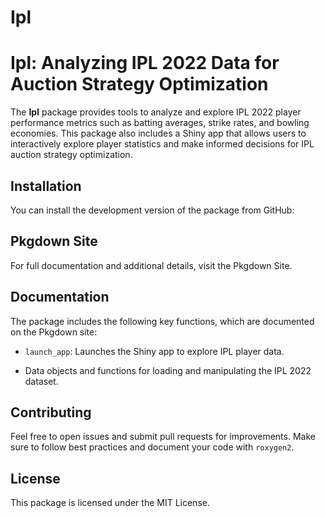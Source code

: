 Ipl
================

# Ipl: Analyzing IPL 2022 Data for Auction Strategy Optimization

The **Ipl** package provides tools to analyze and explore IPL 2022
player performance metrics such as batting averages, strike rates, and
bowling economies. This package also includes a Shiny app that allows
users to interactively explore player statistics and make informed
decisions for IPL auction strategy optimization.

## Installation

You can install the development version of the package from GitHub:

## Pkgdown Site

For full documentation and additional details, visit the Pkgdown Site.

## Documentation

The package includes the following key functions, which are documented
on the Pkgdown site:

- `launch_app`: Launches the Shiny app to explore IPL player data.

- Data objects and functions for loading and manipulating the IPL 2022
  dataset.

## Contributing

Feel free to open issues and submit pull requests for improvements. Make
sure to follow best practices and document your code with `roxygen2`.

## License

This package is licensed under the MIT License.
